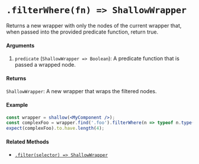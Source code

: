# `.filterWhere(fn) => ShallowWrapper`

Returns a new wrapper with only the nodes of the current wrapper that, when passed into the 
provided predicate function, return true.


#### Arguments

1. `predicate` (`ShallowWrapper => Boolean`): A predicate function that is passed a wrapped node.



#### Returns

`ShallowWrapper`: A new wrapper that wraps the filtered nodes.



#### Example

```jsx
const wrapper = shallow(<MyComponent />);
const complexFoo = wrapper.find('.foo').filterWhere(n => typeof n.type() !== 'string');
expect(complexFoo).to.have.length(4);
```


#### Related Methods

- [`.filter(selector) => ShallowWrapper`](filter.md)
